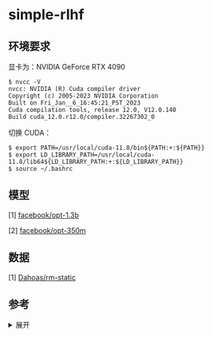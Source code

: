 # simple-rlhf

## 环境要求

显卡为：NVIDIA GeForce RTX 4090

```shell
$ nvcc -V
nvcc: NVIDIA (R) Cuda compiler driver
Copyright (c) 2005-2023 NVIDIA Corporation
Built on Fri_Jan__6_16:45:21_PST_2023
Cuda compilation tools, release 12.0, V12.0.140
Build cuda_12.0.r12.0/compiler.32267302_0
```

切换 CUDA：

```shell
$ export PATH=/usr/local/cuda-11.8/bin${PATH:+:${PATH}}
$ export LD_LIBRARY_PATH=/usr/local/cuda-11.8/lib64${LD_LIBRARY_PATH:+:${LD_LIBRARY_PATH}}
$ source ~/.bashrc
```

## 模型

[1] [facebook/opt-1.3b](https://huggingface.co/facebook/opt-1.3b)

[2] [facebook/opt-350m](https://huggingface.co/facebook/opt-350m)

## 数据

[1] [Dahoas/rm-static](https://huggingface.co/datasets/Dahoas/rm-static)

## 参考

<details><summary> 展开 </summary><p>

  [1] [ChatGPT 背后的“功臣”——RLHF 技术详解](https://huggingface.co/blog/zh/rlhf)
  
  [2] [ChatGPT技术解析系列之：训练框架InstructGPT](https://zhuanlan.zhihu.com/p/605516116)
  
  [3] [DeepSpeed-Chat arxiv](https://arxiv.org/abs/2308.01320)
  
  [4] [DeepSpeed-Chat pdf](https://arxiv.org/pdf/2308.01320.pdf)
  
  [5] [DeepSpeed Chat: 一键式RLHF训练，让你的类ChatGPT千亿大模型提速省钱15倍](https://github.com/microsoft/DeepSpeed/blob/master/blogs/deepspeed-chat/chinese/README.md)
  
  [6] [相对熵](https://baike.baidu.com/item/%E7%9B%B8%E5%AF%B9%E7%86%B5/4233536)
  
  [7] [KL散度和交叉熵的对比介绍](https://baijiahao.baidu.com/s?id=1763841223452070719)
  
  [8] [sunzeyeah/RLHF](https://github.com/sunzeyeah/RLHF)
  
  [9] [DeepSpeed Chat: Easy, Fast and Affordable RLHF Training of ChatGPT-like Models at All Scales](https://github.com/microsoft/DeepSpeed/tree/master/blogs/deepspeed-chat)

  [10] [microsoft/DeepSpeedExamples](https://github.com/microsoft/DeepSpeedExamples)
  
  [11] [🐕DeepSpeed-Chat: Easy, Fast and Affordable RLHF Training of ChatGPT-like Models at All Scales🐕](https://github.com/microsoft/DeepSpeedExamples/tree/master/applications/DeepSpeed-Chat)

  [12] [argparse.html#nargs](https://docs.python.org/zh-cn/3/library/argparse.html#nargs)
  
  [13] [timedelta 类对象](https://docs.python.org/zh-cn/3/library/datetime.html#datetime.timedelta)
  
  [14] [subprocess.Popen](https://docs.python.org/zh-cn/3/library/subprocess.html#subprocess.Popen)
  
  [15] [Popen.wait](https://docs.python.org/zh-cn/3/library/subprocess.html#subprocess.Popen.wait)
  
  [16] [Shell脚本](https://blog.csdn.net/weixin_44689630/article/details/120615238)
  
  [17] [shell脚本语言(超全超详细)](https://blog.csdn.net/weixin_43288201/article/details/105643692)
  
  [18] [www.deepspeed.ai/getting-started/](https://www.deepspeed.ai/getting-started/)
  
  [19] [deepspeed.add_config_arguments](https://deepspeed.readthedocs.io/en/latest/initialize.html#deepspeed.add_config_arguments)
  
  [20] [argparse.html#required](https://docs.python.org/zh-cn/3/library/argparse.html#required)
  
  [21] [pytorch.org/tutorials/beginner/basics/quickstart_tutorial.html](https://pytorch.org/tutorials/beginner/basics/quickstart_tutorial.html)
  
  [22] [os.pardir](https://docs.python.org/zh-cn/3/library/os.html#os.pardir)
  
  [23] [enable_input_require_grads](https://github.com/huggingface/transformers/blob/v4.31.0/src/transformers/modeling_utils.py#L1197)
  
  [24] [torch.nn.functional.linear](https://pytorch.org/docs/stable/generated/torch.nn.functional.linear.html#torch.nn.functional.linear)
  
  [25] [quicktour#autotokenizer](https://huggingface.co/docs/transformers/quicktour#autotokenizer)
  
  [26] [numpy.save](https://numpy.org/doc/stable/reference/generated/numpy.save.html#numpy.save)
  
  [27] [torch.utils.data.Subset](https://pytorch.org/docs/stable/data.html#torch.utils.data.Subset)
  
  [28] [torch.distributed.all_reduce](https://pytorch.org/docs/stable/distributed.html?highlight=torch+distributed+all_reduce#torch.distributed.all_reduce)
  
  [29] [NLP 之 Perplexity困惑度](https://blog.csdn.net/hxxjxw/article/details/113901476)
  
  [30] [困惑度(perplexity)的基本概念及多种模型下的计算（N-gram, 主题模型, 神经网络）](https://zhuanlan.zhihu.com/p/114432097)
  
  [31] [gradient_checkpointing_enable](https://huggingface.co/docs/transformers/v4.31.0/en/main_classes/model#transformers.PreTrainedModel.gradient_checkpointing_enable)
  
  [32] [Causal language modeling](https://huggingface.co/docs/transformers/tasks/language_modeling)
  
  [33] [deepspeed.ops.adam.DeepSpeedCPUAdam](https://deepspeed.readthedocs.io/en/latest/optimizers.html#deepspeed.ops.adam.DeepSpeedCPUAdam)

  [34] [HuggingFace.co资源下载网站](https://aliendao.cn/)

  [35] [installation#offline-mode](https://huggingface.co/docs/transformers/v4.31.0/en/installation#offline-mode)

  [36] [Download files from the Hub](https://huggingface.co/docs/huggingface_hub/v0.16.3/guides/download)

  [37] [nvcc fatal: Unsupported gpu architecture when compile fused_adam](https://github.com/microsoft/DeepSpeedExamples/issues/634)

  [38] [报错解决：RuntimeError: Error compiling objects for extension和nvcc fatal: Unsupported gpu architecture](https://blog.csdn.net/weixin_43603658/article/details/131271511)

  [39] [报错解决：RuntimeError:The detected CUDA version mismatches the version that was used to compile PyTorch.](https://blog.csdn.net/weixin_43603658/article/details/130737155)

  [40] [超详细教程——Ubuntu20.04 安装英伟达NVIDIA显卡驱动、CUDA、Cmake以及不同版本的CUDA切换](https://blog.csdn.net/m0_73860872/article/details/127276979)

  [41] [[解決方案] conda 虚拟环境中 cuda不同版本進行切換（含Linux 和 Windows）](https://blog.csdn.net/weixin_43305485/article/details/130413708)

  [42] [nvcc -v报错nvcc fatal : No input files specified； use option --help for more information](https://blog.csdn.net/qq_44849479/article/details/117855613)

  [43] [transformers.GenerationMixin.generate](https://huggingface.co/docs/transformers/main/en/main_classes/text_generation#transformers.GenerationMixin.generate)

  [44] [generation_strategies](https://huggingface.co/docs/transformers/main/en/generation_strategies)

  [45] [language_modeling](https://huggingface.co/docs/transformers/main/en/tasks/language_modeling)

  [46] [Efficient Training on a Single GPU](https://huggingface.co/docs/transformers/v4.31.0/en/perf_train_gpu_one#using-accelerate)

  [47] [GPT2Model](https://github.com/huggingface/transformers/blob/v4.31.0/src/transformers/models/gpt2/modeling_gpt2.py#L670)

  [48] [torch.nn.functional.logsigmoid](https://pytorch.org/docs/stable/generated/torch.nn.functional.logsigmoid.html#torch.nn.functional.logsigmoid)

  [47] [model.tput_timer.update_epoch_count](https://zhuanlan.zhihu.com/p/641675229)

  [48] [torch.utils.tensorboard](https://pytorch.org/docs/stable/tensorboard.html)

  [49] [torch.nn.utils.rnn.pad_sequence](https://pytorch.org/docs/stable/generated/torch.nn.utils.rnn.pad_sequence.html#torch.nn.utils.rnn.pad_sequence)

  [50] [torch.gather](https://pytorch.org/docs/stable/generated/torch.gather.html#torch.gather)

  [51] [torch.clamp](https://pytorch.org/docs/stable/generated/torch.clamp.html#torch.clamp)

  [52] [torch.nn.functional.pad](https://pytorch.org/docs/stable/generated/torch.nn.functional.pad.html#torch.nn.functional.pad)

  [53] [itertools.chain](https://docs.python.org/zh-cn/3/library/itertools.html#itertools.chain)

  [54] [transformers/quicktour#autotokenizer](https://huggingface.co/docs/transformers/quicktour#autotokenizer)

</p></details>